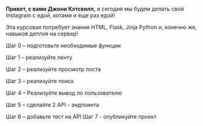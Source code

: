**Привет, с вами Джони Кэтсвилл,** и сегодня мы будем делать свой Instagram 
с едой, котами и еще раз едой! 

Эта курсовая потребует знания HTML, Flask, Jinja Python и, конечно же, навыков деплоя на сервер!



Шаг 0 – подготовьте необходимые функции

Шаг 1 – реализуйте ленту

Шаг 2 – реализуйте просмотр поста

Шаг 3 – реализуйте поиск

Шаг 4 – Реализуйте вывод по пользователю

Шаг 5 – сделайте 2 API - эндпоинта

Шаг 6 – добавьте тест на API 
Шаг 7 - опубликуйте проект